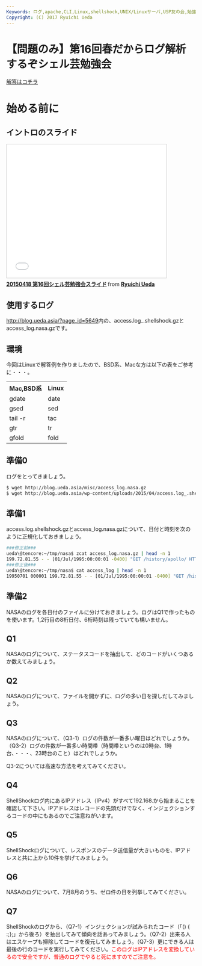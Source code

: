 ```yaml
---
Keywords: ログ,apache,CLI,Linux,shellshock,UNIX/Linuxサーバ,USP友の会,勉強会,シェル芸,シェル芸勉強会
Copyright: (C) 2017 Ryuichi Ueda
---
```


# 【問題のみ】第16回春だからログ解析するぞシェル芸勉強会
<a href="http://blog.ueda.asia/?p=5644" title="【問題と解答例】第16回春だからログ解析するぞシェル芸勉強会">解答はコチラ</a>

<h1>始める前に</h1>

<h2>イントロのスライド</h2>

<iframe src="//www.slideshare.net/slideshow/embed_code/key/6Z4FO3TXgFiUjA" width="425" height="355" frameborder="0" marginwidth="0" marginheight="0" scrolling="no" style="border:1px solid #CCC; border-width:1px; margin-bottom:5px; max-width: 100%;" allowfullscreen> </iframe> <div style="margin-bottom:5px"> <strong> <a href="//www.slideshare.net/ryuichiueda/20150418-16" title="20150418 第16回シェル芸勉強会スライド" target="_blank">20150418 第16回シェル芸勉強会スライド</a> </strong> from <strong><a href="//www.slideshare.net/ryuichiueda" target="_blank">Ryuichi Ueda</a></strong> </div>

<h2>使用するログ</h2>

<a href="http://blog.ueda.asia/?page_id=5649" target="_blank">http://blog.ueda.asia/?page_id=5649</a>内の、access.log_.shellshock.gzとaccess_log.nasa.gzです。

<!--more--> 

<h2>環境</h2>
今回はLinuxで解答例を作りましたので、BSD系、Macな方は以下の表をご参考に・・・。

<table>
 <tr>
 <th>Mac,BSD系</th>
 <th>Linux</th>
 </tr>
 <tr>
 <td>gdate</td>
 <td>date</td>
 </tr>
 <tr>
 <td>gsed</td>
 <td>sed</td>
 </tr>
 <tr>
 <td>tail -r</td>
 <td>tac</td>
 </tr>
 <tr>
 <td>gtr</td>
 <td>tr</td>
 </tr>
 <tr>
 <td>gfold</td>
 <td>fold</td>
 </tr>
</table>

<h2>準備0</h2>

ログをとってきましょう。

```bash
$ wget http://blog.ueda.asia/misc/access_log.nasa.gz
$ wget http://blog.ueda.asia/wp-content/uploads/2015/04/access.log_.shellshock.gz
```

<h2>準備1</h2>

access.log.shellshock.gzとaccess_log.nasa.gzについて、日付と時刻を次のように正規化しておきましょう。

```bash
###修正前###
ueda\@tencore:~/tmp/nasa$ zcat access_log.nasa.gz | head -n 1
199.72.81.55 - - [01/Jul/1995:00:00:01 -0400] "GET /history/apollo/ HTTP/1.0" 200 6245
###修正後###
ueda\@tencore:~/tmp/nasa$ cat access_log | head -n 1
19950701 000001 199.72.81.55 - - [01/Jul/1995:00:00:01 -0400] "GET /history/apollo/ HTTP/1.0" 200 6245
```


<h2>準備2</h2>

NASAのログを各日付のファイルに分けておきましょう。ログはQ1で作ったものを使います。1,2行目の8桁日付、6桁時刻は残っていても構いません。

<h2>Q1</h2>

NASAのログについて、ステータスコードを抽出して、どのコードがいくつあるか数えてみましょう。


<h2>Q2</h2>

NASAのログについて、ファイルを開かずに、ログの多い日を探しだしてみましょう。



<h2>Q3</h2>

NASAのログについて、（Q3-1）ログの件数が一番多い曜日はどれでしょうか。（Q3-2）ログの件数が一番多い時間帯（時間帯というのは0時台、1時台、・・・、23時台のこと）はどれでしょうか。

Q3-2については高速な方法を考えてみてください。


<h2>Q4</h2>

ShellShockログ内にあるIPアドレス（IPv4）がすべて192.168.から始まることを確認して下さい。IPアドレスはレコードの先頭だけでなく、インジェクションするコードの中にもあるのでご注意ねがいます。



<h2>Q5</h2>

ShellShockログについて、レスポンスのデータ送信量が大きいものを、IPアドレスと共に上から10件を挙げてみましょう。

<h2>Q6</h2>

NASAのログについて、7月8月のうち、ゼロ件の日を列挙してみてください。

<h2>Q7</h2>

ShellShockのログから、（Q7-1）インジェクションが試みられたコード（「() { :;};」から後ろ）を抽出してみて傾向を話あってみましょう。（Q7-2）出来る人はエスケープも掃除してコードを復元してみましょう。（Q7-3）更にできる人は最後の行のコードを実行してみてください。<span style="color:red">このログはIPアドレスを変換しているので安全ですが、普通のログでやると死にますのでご注意を。</span>


